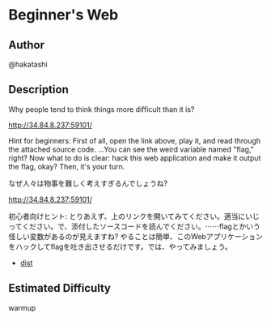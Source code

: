 # Beginner's Web

## Author

@hakatashi

## Description

Why people tend to think things more difficult than it is?

http://34.84.8.237:59101/

Hint for beginners: First of all, open the link above, play it, and read through the attached source code. ...You can see the weird variable named "flag," right? Now what to do is clear: hack this web application and make it output the flag, okay? Then, it's your turn.

なぜ人々は物事を難しく考えすぎるんでしょうね?

http://34.84.8.237:59101/

初心者向けヒント: とりあえず、上のリンクを開いてみてください。適当にいじってください。で、添付したソースコードを読んでください。⋯⋯flagとかいう怪しい変数があるのが見えますね? やることは簡単、このWebアプリケーションをハックしてflagを吐き出させるだけです。では、やってみましょう。

* [dist](dist)

## Estimated Difficulty

warmup
